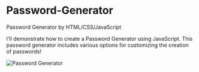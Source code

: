 # Password-Generator
Password Generator by HTML/CSS/JavaScript

I'll demonstrate how to create a Password Generator using JavaScript. This password generator includes various options for customizing the creation of passwords!






![Password Generator](https://github.com/hot-zero/Password-Generator/assets/72950401/e5a43d71-d74d-4298-a2b1-249c55a990fb)
